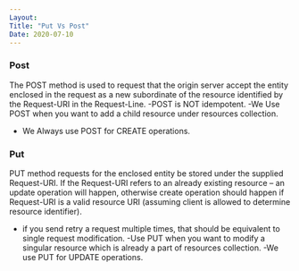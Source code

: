 ```yaml
---
Layout:
Title: "Put Vs Post"
Date: 2020-07-10
---
```

### Post
The POST method is used to request that the origin server accept the entity enclosed in the request as a new subordinate of the resource identified by the Request-URI in the Request-Line.
-POST is NOT idempotent.
-We Use POST when you want to add a child resource under resources collection.
- We Always use POST for CREATE operations.

### Put
 PUT method requests for the enclosed entity be stored under the supplied Request-URI. If the Request-URI refers to an already existing resource – an update operation will happen, otherwise create operation should happen if Request-URI is a valid resource URI (assuming client is allowed to determine resource identifier).
 - if you send retry a request multiple times, that should be equivalent to single request modification.
 -Use PUT when you want to modify a singular resource which is already a part of resources collection. 
 -We use PUT for UPDATE operations.